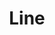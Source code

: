 ---
inv_num: 2016-009
add_credit:
url: 2016-009-line
title: Line
year: '2016'
display_year: '2016'
medium: Pencil on paper (produced with Mutoh XP-300 Series printer)
dims: 36 x 72 in
pitch:
ps:
live_url:
youtube:
related_code:
subheading:
download:
commission:
layout: things-i-made
---